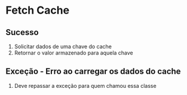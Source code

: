 # Fetch Cache

## Sucesso
1. Solicitar dados de uma chave do cache
2. Retornar o valor armazenado para aquela chave

## Exceção - Erro ao carregar os dados do cache
1. Deve repassar a exceção para quem chamou essa classe